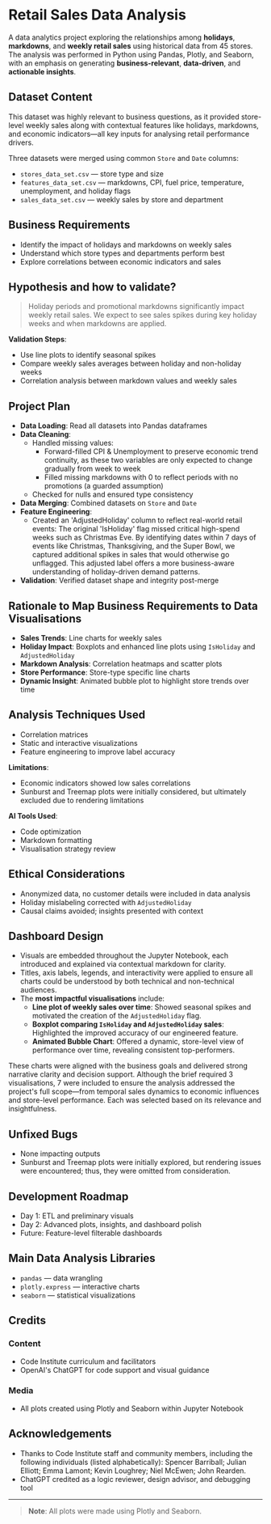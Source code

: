 # Retail Sales Data Analysis

A data analytics project exploring the relationships among **holidays**, **markdowns**, and **weekly retail sales** using historical data from 45 stores. The analysis was performed in Python using Pandas, Plotly, and Seaborn, with an emphasis on generating **business-relevant**, **data-driven**, and **actionable insights**.

## Dataset Content

This dataset was highly relevant to business questions, as it provided store-level weekly sales along with contextual features like holidays, markdowns, and economic indicators—all key inputs for analysing retail performance drivers.

Three datasets were merged using common `Store` and `Date` columns:

- `stores_data_set.csv` — store type and size
- `features_data_set.csv` — markdowns, CPI, fuel price, temperature, unemployment, and holiday flags
- `sales_data_set.csv` — weekly sales by store and department

## Business Requirements

- Identify the impact of holidays and markdowns on weekly sales
- Understand which store types and departments perform best
- Explore correlations between economic indicators and sales

## Hypothesis and how to validate?

> Holiday periods and promotional markdowns significantly impact weekly retail sales. We expect to see sales spikes during key holiday weeks and when markdowns are applied.

**Validation Steps**:

- Use line plots to identify seasonal spikes
- Compare weekly sales averages between holiday and non-holiday weeks
- Correlation analysis between markdown values and weekly sales

## Project Plan

- **Data Loading**: Read all datasets into Pandas dataframes
- **Data Cleaning**:
  - Handled missing values:
    - Forward-filled CPI & Unemployment to preserve economic trend continuity, as these two variables are only expected to change gradually from week to week 
    - Filled missing markdowns with 0 to reflect periods with no promotions (a guarded assumption)
  - Checked for nulls and ensured type consistency
- **Data Merging**: Combined datasets on `Store` and `Date`
- **Feature Engineering**:
  - Created an 'AdjustedHoliday' column to reflect real-world retail events: The original 'IsHoliday' flag missed critical high-spend weeks such as Christmas Eve. By identifying dates within 7 days of events like Christmas, Thanksgiving, and the Super Bowl, we captured additional spikes in sales that would otherwise go unflagged. This adjusted label offers a more business-aware understanding of holiday-driven demand patterns.
- **Validation**: Verified dataset shape and integrity post-merge

## Rationale to Map Business Requirements to Data Visualisations

- **Sales Trends**: Line charts for weekly sales
- **Holiday Impact**: Boxplots and enhanced line plots using `IsHoliday` and `AdjustedHoliday`
- **Markdown Analysis**: Correlation heatmaps and scatter plots
- **Store Performance**: Store-type specific line charts
- **Dynamic Insight**: Animated bubble plot to highlight store trends over time

## Analysis Techniques Used

- Correlation matrices
- Static and interactive visualizations
- Feature engineering to improve label accuracy

**Limitations**:

- Economic indicators showed low sales correlations
- Sunburst and Treemap plots were initially considered, but ultimately excluded due to rendering limitations

**AI Tools Used**:

- Code optimization
- Markdown formatting
- Visualisation strategy review

## Ethical Considerations

- Anonymized data, no customer details were included in data analysis
- Holiday mislabeling corrected with `AdjustedHoliday`
- Causal claims avoided; insights presented with context

## Dashboard Design

- Visuals are embedded throughout the Jupyter Notebook, each introduced and explained via contextual markdown for clarity.
- Titles, axis labels, legends, and interactivity were applied to ensure all charts could be understood by both technical and non-technical audiences.
- The **most impactful visualisations** include:
  - **Line plot of weekly sales over time**: Showed seasonal spikes and motivated the creation of the `AdjustedHoliday` flag.
  - **Boxplot comparing `IsHoliday` and `AdjustedHoliday` sales**: Highlighted the improved accuracy of our engineered feature.
  - **Animated Bubble Chart**: Offered a dynamic, store-level view of performance over time, revealing consistent top-performers.

These charts were aligned with the business goals and delivered strong narrative clarity and decision support.
Although the brief required 3 visualisations, 7 were included to ensure the analysis addressed the project's full scope—from temporal sales dynamics to economic influences and store-level performance. Each was selected based on its relevance and insightfulness.

## Unfixed Bugs

- None impacting outputs
- Sunburst and Treemap plots were initially explored, but rendering issues were encountered; thus, they were omitted from consideration.

## Development Roadmap

- Day 1: ETL and preliminary visuals
- Day 2: Advanced plots, insights, and dashboard polish
- Future: Feature-level filterable dashboards

## Main Data Analysis Libraries

- `pandas` — data wrangling
- `plotly.express` — interactive charts
- `seaborn` — statistical visualizations

## Credits

### Content

- Code Institute curriculum and facilitators
- OpenAI's ChatGPT for code support and visual guidance

### Media

- All plots created using Plotly and Seaborn within Jupyter Notebook

## Acknowledgements

- Thanks to Code Institute staff and community members, including the following individuals (listed alphabetically): Spencer Barriball; Julian Elliott; Emma Lamont; Kevin Loughrey; Niel McEwen; John Rearden.
- ChatGPT credited as a logic reviewer, design advisor, and debugging tool

---

> **Note**: All plots were made using Plotly and Seaborn.
